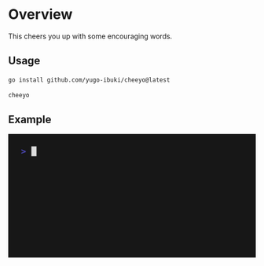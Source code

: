 # Overview

This cheers you up with some encouraging words.

## Usage

```bash
go install github.com/yugo-ibuki/cheeyo@latest
```

```bash
cheeyo
```

## Example

![](./gif/usage.gif)

